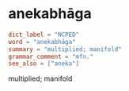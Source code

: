 # anekabhāga

``` toml
dict_label = "NCPED"
word = "anekabhāga"
summary = "multiplied; manifold"
grammar_comment = "mfn."
see_also = ["aneka"]
```

multiplied; manifold

